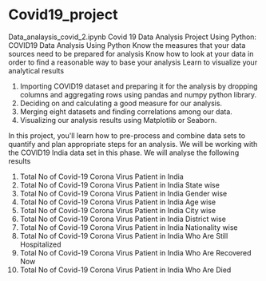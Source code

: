 # Covid19_project

Data_analaysis_covid_2.ipynb
Covid 19 Data Analysis Project Using Python:  COVID19 Data Analysis Using Python
Know the measures that your data sources need to be prepared for analysis
Know how to look at your data in order to find a reasonable way to base your analysis
Learn to visualize your analytical results

1) Importing COVID19 dataset and preparing it for the analysis by dropping columns and aggregating rows using pandas and numpy python library.
2) Deciding on and calculating a good measure for our analysis.
3) Merging eight datasets and finding correlations among our data.
4) Visualizing our analysis results using Matplotlib or Seaborn.

In this project, you'll learn how to pre-process and combine data sets to quantify and plan appropriate steps for an analysis. We will be working with the COVID19 India data set in this phase. We will analyse the following results
1) Total No of Covid-19 Corona Virus Patient in India
2) Total No of Covid-19 Corona Virus Patient in India State wise
3) Total No of Covid-19 Corona Virus Patient in India Gender wise
4) Total No of Covid-19 Corona Virus Patient in India Age wise
5) Total No of Covid-19 Corona Virus Patient in India City wise
6) Total No of Covid-19 Corona Virus Patient in India District wise
7) Total No of Covid-19 Corona Virus Patient in India Nationality wise
8) Total No of Covid-19 Corona Virus Patient in India Who Are Still Hospitalized
9) Total No of Covid-19 Corona Virus Patient in India Who Are Recovered Now
10) Total No of Covid-19 Corona Virus Patient in India Who Are Died
